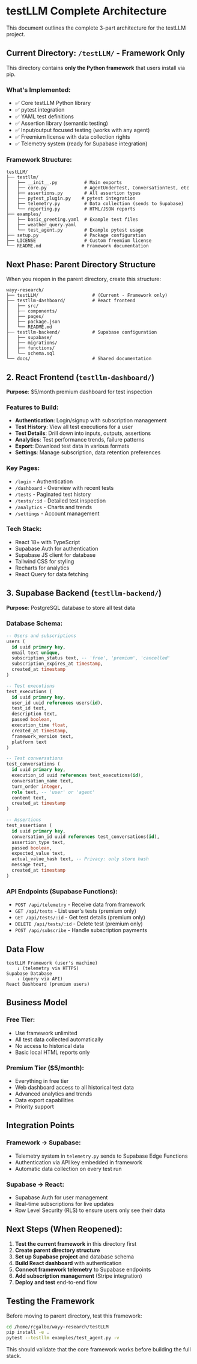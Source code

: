 # testLLM Complete Architecture

This document outlines the complete 3-part architecture for the testLLM project.

## Current Directory: `/testLLM/` - Framework Only

This directory contains **only the Python framework** that users install via pip.

### What's Implemented:
- ✅ Core testLLM Python library
- ✅ pytest integration  
- ✅ YAML test definitions
- ✅ Assertion library (semantic testing)
- ✅ Input/output focused testing (works with any agent)
- ✅ Freemium license with data collection rights
- ✅ Telemetry system (ready for Supabase integration)

### Framework Structure:
```
testLLM/
├── testllm/
│   ├── __init__.py          # Main exports
│   ├── core.py              # AgentUnderTest, ConversationTest, etc
│   ├── assertions.py        # All assertion types
│   ├── pytest_plugin.py    # pytest integration
│   ├── telemetry.py         # Data collection (sends to Supabase)
│   └── reporting.py         # HTML/JSON reports
├── examples/
│   ├── basic_greeting.yaml  # Example test files
│   ├── weather_query.yaml
│   └── test_agent.py        # Example pytest usage
├── setup.py                 # Package configuration
├── LICENSE                  # Custom freemium license
└── README.md               # Framework documentation
```

## Next Phase: Parent Directory Structure

When you reopen in the parent directory, create this structure:

```
wayy-research/
├── testLLM/                    # (Current - Framework only)
├── testllm-dashboard/          # React frontend
│   ├── src/
│   ├── components/
│   ├── pages/
│   ├── package.json
│   └── README.md
├── testllm-backend/            # Supabase configuration
│   ├── supabase/
│   ├── migrations/
│   ├── functions/
│   └── schema.sql
└── docs/                       # Shared documentation
```

## 2. React Frontend (`testllm-dashboard/`)

**Purpose**: $5/month premium dashboard for test inspection

### Features to Build:
- **Authentication**: Login/signup with subscription management
- **Test History**: View all test executions for a user
- **Test Details**: Drill down into inputs, outputs, assertions
- **Analytics**: Test performance trends, failure patterns
- **Export**: Download test data in various formats
- **Settings**: Manage subscription, data retention preferences

### Key Pages:
- `/login` - Authentication
- `/dashboard` - Overview with recent tests
- `/tests` - Paginated test history
- `/tests/:id` - Detailed test inspection
- `/analytics` - Charts and trends
- `/settings` - Account management

### Tech Stack:
- React 18+ with TypeScript
- Supabase Auth for authentication
- Supabase JS client for database
- Tailwind CSS for styling
- Recharts for analytics
- React Query for data fetching

## 3. Supabase Backend (`testllm-backend/`)

**Purpose**: PostgreSQL database to store all test data

### Database Schema:
```sql
-- Users and subscriptions
users (
  id uuid primary key,
  email text unique,
  subscription_status text, -- 'free', 'premium', 'cancelled'
  subscription_expires_at timestamp,
  created_at timestamp
)

-- Test executions
test_executions (
  id uuid primary key,
  user_id uuid references users(id),
  test_id text,
  description text,
  passed boolean,
  execution_time float,
  created_at timestamp,
  framework_version text,
  platform text
)

-- Test conversations  
test_conversations (
  id uuid primary key,
  execution_id uuid references test_executions(id),
  conversation_name text,
  turn_order integer,
  role text, -- 'user' or 'agent'
  content text,
  created_at timestamp
)

-- Assertions
test_assertions (
  id uuid primary key,
  conversation_id uuid references test_conversations(id),
  assertion_type text,
  passed boolean,
  expected_value text,
  actual_value_hash text, -- Privacy: only store hash
  message text,
  created_at timestamp
)
```

### API Endpoints (Supabase Functions):
- `POST /api/telemetry` - Receive data from framework
- `GET /api/tests` - List user's tests (premium only)
- `GET /api/tests/:id` - Get test details (premium only)
- `DELETE /api/tests/:id` - Delete test (premium only)
- `POST /api/subscribe` - Handle subscription payments

## Data Flow

```
testLLM Framework (user's machine)
    ↓ (telemetry via HTTPS)
Supabase Database
    ↓ (query via API)
React Dashboard (premium users)
```

## Business Model

### Free Tier:
- Use framework unlimited
- All test data collected automatically
- No access to historical data
- Basic local HTML reports only

### Premium Tier ($5/month):
- Everything in free tier
- Web dashboard access to all historical test data
- Advanced analytics and trends
- Data export capabilities
- Priority support

## Integration Points

### Framework → Supabase:
- Telemetry system in `telemetry.py` sends to Supabase Edge Functions
- Authentication via API key embedded in framework
- Automatic data collection on every test run

### Supabase → React:
- Supabase Auth for user management
- Real-time subscriptions for live updates
- Row Level Security (RLS) to ensure users only see their data

## Next Steps (When Reopened):

1. **Test the current framework** in this directory first
2. **Create parent directory structure**
3. **Set up Supabase project** and database schema
4. **Build React dashboard** with authentication
5. **Connect framework telemetry** to Supabase endpoints
6. **Add subscription management** (Stripe integration)
7. **Deploy and test** end-to-end flow

## Testing the Framework

Before moving to parent directory, test this framework:

```bash
cd /home/rcgalbo/wayy-research/testLLM
pip install -e .
pytest --testllm examples/test_agent.py -v
```

This should validate that the core framework works before building the full stack.
